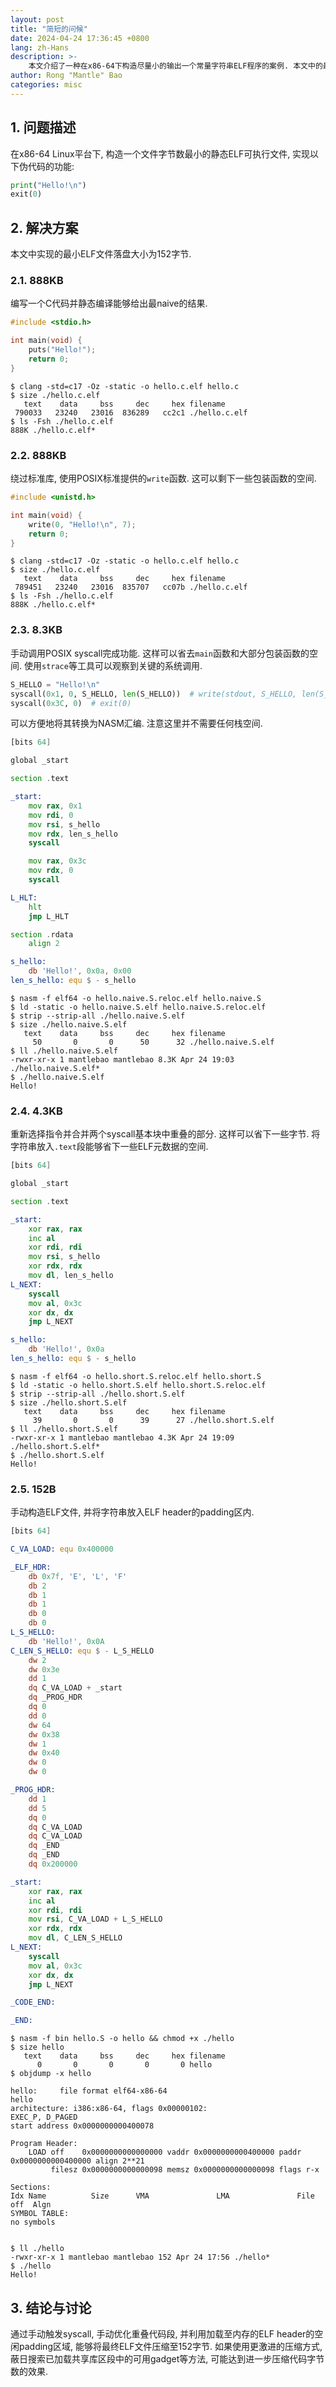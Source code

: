 ```yaml
---
layout: post
title: "简短的问候"
date: 2024-04-24 17:36:45 +0800
lang: zh-Hans
description: >-
    本文介绍了一种在x86-64下构造尽量小的输出一个常量字符串ELF程序的案例. 本文中的最好结果为152 bytes.
author: Rong "Mantle" Bao
categories: misc
---
```


## 1. 问题描述

在x86-64 Linux平台下, 构造一个文件字节数最小的静态ELF可执行文件, 实现以下伪代码的功能:

```python
print("Hello!\n")
exit(0)
```

## 2. 解决方案

本文中实现的最小ELF文件落盘大小为152字节.

### 2.1. 888KB

编写一个C代码并静态编译能够给出最naive的结果.

```c
#include <stdio.h>

int main(void) {
    puts("Hello!");
    return 0;
}
```

```text
$ clang -std=c17 -Oz -static -o hello.c.elf hello.c
$ size ./hello.c.elf
   text    data     bss     dec     hex filename
 790033   23240   23016  836289   cc2c1 ./hello.c.elf
$ ls -Fsh ./hello.c.elf
888K ./hello.c.elf*
```

### 2.2. 888KB

绕过标准库, 使用POSIX标准提供的`write`函数. 这可以剩下一些包装函数的空间.

```c
#include <unistd.h>

int main(void) {
    write(0, "Hello!\n", 7);
    return 0;
}
```

```text
$ clang -std=c17 -Oz -static -o hello.c.elf hello.c
$ size ./hello.c.elf
   text    data     bss     dec     hex filename
 789451   23240   23016  835707   cc07b ./hello.c.elf
$ ls -Fsh ./hello.c.elf
888K ./hello.c.elf*
```

### 2.3. 8.3KB

手动调用POSIX syscall完成功能. 这样可以省去`main`函数和大部分包装函数的空间. 使用`strace`等工具可以观察到关键的系统调用.

```python
S_HELLO = "Hello!\n"
syscall(0x1, 0, S_HELLO, len(S_HELLO))  # write(stdout, S_HELLO, len(S_HELLO))
syscall(0x3C, 0)  # exit(0)
```

可以方便地将其转换为NASM汇编. 注意这里并不需要任何栈空间.

```asm
[bits 64]

global _start

section .text

_start:
    mov rax, 0x1
    mov rdi, 0
    mov rsi, s_hello
    mov rdx, len_s_hello
    syscall

    mov rax, 0x3c
    mov rdx, 0
    syscall

L_HLT:
    hlt
    jmp L_HLT

section .rdata
    align 2

s_hello:
    db 'Hello!', 0x0a, 0x00
len_s_hello: equ $ - s_hello
```

```text
$ nasm -f elf64 -o hello.naive.S.reloc.elf hello.naive.S
$ ld -static -o hello.naive.S.elf hello.naive.S.reloc.elf
$ strip --strip-all ./hello.naive.S.elf
$ size ./hello.naive.S.elf
   text    data     bss     dec     hex filename
     50       0       0      50      32 ./hello.naive.S.elf
$ ll ./hello.naive.S.elf
-rwxr-xr-x 1 mantlebao mantlebao 8.3K Apr 24 19:03 ./hello.naive.S.elf*
$ ./hello.naive.S.elf
Hello!
```

### 2.4. 4.3KB

重新选择指令并合并两个syscall基本块中重叠的部分. 这样可以省下一些字节. 将字符串放入`.text`段能够省下一些ELF元数据的空间.

```asm
[bits 64]

global _start

section .text

_start:
    xor rax, rax
    inc al
    xor rdi, rdi
    mov rsi, s_hello
    xor rdx, rdx
    mov dl, len_s_hello
L_NEXT:
    syscall
    mov al, 0x3c
    xor dx, dx
    jmp L_NEXT

s_hello:
    db 'Hello!', 0x0a
len_s_hello: equ $ - s_hello
```

```text
$ nasm -f elf64 -o hello.short.S.reloc.elf hello.short.S
$ ld -static -o hello.short.S.elf hello.short.S.reloc.elf
$ strip --strip-all ./hello.short.S.elf
$ size ./hello.short.S.elf
   text    data     bss     dec     hex filename
     39       0       0      39      27 ./hello.short.S.elf
$ ll ./hello.short.S.elf
-rwxr-xr-x 1 mantlebao mantlebao 4.3K Apr 24 19:09 ./hello.short.S.elf*
$ ./hello.short.S.elf
Hello!
```

### 2.5. 152B

手动构造ELF文件, 并将字符串放入ELF header的padding区内.

```asm
[bits 64]

C_VA_LOAD: equ 0x400000

_ELF_HDR:
    db 0x7f, 'E', 'L', 'F'
    db 2
    db 1
    db 1
    db 0
    db 0
L_S_HELLO:
    db 'Hello!', 0x0A
C_LEN_S_HELLO: equ $ - L_S_HELLO
    dw 2
    dw 0x3e
    dd 1
    dq C_VA_LOAD + _start
    dq _PROG_HDR
    dq 0
    dd 0
    dw 64
    dw 0x38
    dw 1
    dw 0x40
    dw 0
    dw 0

_PROG_HDR:
    dd 1
    dd 5
    dq 0
    dq C_VA_LOAD
    dq C_VA_LOAD
    dq _END
    dq _END
    dq 0x200000

_start:
    xor rax, rax
    inc al
    xor rdi, rdi
    mov rsi, C_VA_LOAD + L_S_HELLO
    xor rdx, rdx
    mov dl, C_LEN_S_HELLO
L_NEXT:
    syscall
    mov al, 0x3c
    xor dx, dx
    jmp L_NEXT

_CODE_END:

_END:
```

```text
$ nasm -f bin hello.S -o hello && chmod +x ./hello
$ size hello
   text    data     bss     dec     hex filename
      0       0       0       0       0 hello
$ objdump -x hello

hello:     file format elf64-x86-64
hello
architecture: i386:x86-64, flags 0x00000102:
EXEC_P, D_PAGED
start address 0x0000000000400078

Program Header:
    LOAD off    0x0000000000000000 vaddr 0x0000000000400000 paddr 0x0000000000400000 align 2**21
         filesz 0x0000000000000098 memsz 0x0000000000000098 flags r-x

Sections:
Idx Name          Size      VMA               LMA               File off  Algn
SYMBOL TABLE:
no symbols


$ ll ./hello
-rwxr-xr-x 1 mantlebao mantlebao 152 Apr 24 17:56 ./hello*
$ ./hello
Hello!
```

## 3. 结论与讨论

通过手动触发syscall, 手动优化重叠代码段, 并利用加载至内存的ELF header的空闲padding区域, 能够将最终ELF文件压缩至152字节. 如果使用更激进的压缩方式, 蔽日搜索已加载共享库区段中的可用gadget等方法, 可能达到进一步压缩代码字节数的效果.
